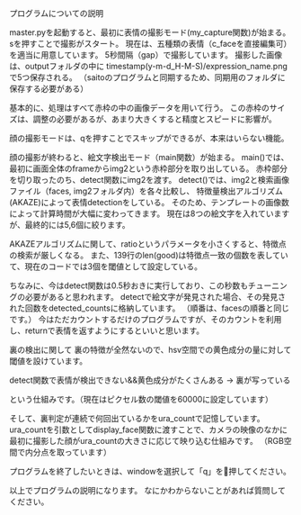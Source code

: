 プログラムについての説明

master.pyを起動すると、最初に表情の撮影モード(my_capture関数)が始まる。
sを押すことで撮影がスタート。
現在は、五種類の表情（c_faceを直接編集可）を適当に用意しています。
5秒間隔（gap）で撮影しています。
撮影した画像は、outputフォルダの中に
timestamp(y-m-d_H-M-S)/expression_name.png
で5つ保存される。
（saitoのプログラムと同期するため、同期用のフォルダに保存する必要がある）

基本的に、処理はすべて赤枠の中の画像データを用いて行う。
この赤枠のサイズは、調整の必要があるが、あまり大きくすると精度とスピードに影響が。


顔の撮影モードは、qを押すことでスキップができるが、本来はいらない機能。

顔の撮影が終わると、絵文字検出モード（main関数）が始まる。
main()では、最初に画面全体のframeからimg2という赤枠部分を取り出している。
赤枠部分を切り取ったのち、detect関数にimg2を渡す。
detect()では、img2と検索画像ファイル（faces, img2フォルダ内）を各々比較し、
特徴量検出アルゴリズム(AKAZE)によって表情detectionをしている。
そのため、テンプレートの画像数によって計算時間が大幅に変わってきます。
現在は8つの絵文字を入れていますが、最終的には5,6個に絞ります。

AKAZEアルゴリズムに関して、ratioというパラメータを小さくすると、特徴点の検索が厳しくなる。
また、139行のlen(good)は特徴点一致の個数を表していて、現在のコードでは3個を閾値として設定している。

ちなみに、今はdetect関数は0.5秒おきに実行しており、この秒数もチューニングの必要があると思われます。
detectで絵文字が発見された場合、その発見された回数をdetected_countsに格納しています。
（順番は、facesの順番と同じです。）
今はただカウントするだけのプログラムですが、そのカウントを利用し、returnで表情を返すようにするといいと思います。


裏の検出に関して
裏の特徴が全然ないので、hsv空間での黄色成分の量に対して閾値を設けています。

detect関数で表情が検出できない&&黄色成分がたくさんある -> 裏が写っている

という仕組みです。（現在はピクセル数の閾値を60000に設定しています）

そして、裏判定が連続で何回出ているかをura_countで記憶しています。
ura_countを引数としてdisplay_face関数に渡すことで、カメラの映像のなかに
最初に撮影した顔がura_countの大きさに応じて映り込む仕組みです。
（RGB空間で内分点を取っています）


プログラムを終了したいときは、windowを選択して「q」を押してください。


以上でプログラムの説明になります。
なにかわからないことがあれば質問してください。
